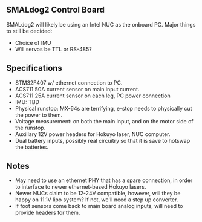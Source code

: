 ## SMALdog2 Control Board

SMALdog2 will likely be using an Intel NUC as the onboard PC. Major things to
still be decided:

 * Choice of IMU
 * Will servos be TTL or RS-485?

## Specifications

 * STM32F407 w/ ethernet connection to PC.
 * ACS711 50A current sensor on main input current.
 * ACS711 25A current sensor on each leg, PC power connection
 * IMU: TBD
 * Physical runstop: MX-64s are terrifying, e-stop needs to physically cut the
   power to them.
 * Voltage measurement: on both the main input, and on the motor side of the
   runstop.
 * Auxillary 12V power headers for Hokuyo laser, NUC computer.
 * Dual battery inputs, possibly real circuitry so that it is save to hotswap
   the batteries.

## Notes

 * May need to use an ethernet PHY that has a spare connection, in order to
   interface to newer ethernet-based Hokuyo lasers.
 * Newer NUCs claim to be 12-24V compatible, however, will they be happy on
   11.1V lipo system? If not, we'll need a step up converter.
 * If foot sensors come back to main board analog inputs, will need to provide
   headers for them.
